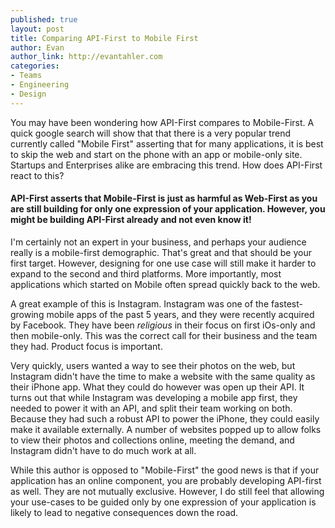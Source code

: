 ```yaml
---
published: true
layout: post
title: Comparing API-First to Mobile First
author: Evan
author_link: http://evantahler.com
categories:
- Teams
- Engineering
- Design
---
```


You may have been wondering how API-First compares to Mobile-First.  A quick google search will show that that there is a very popular trend currently called "Mobile First" asserting that for many applications, it is best to skip the web and start on the phone with an app or mobile-only site.  Startups and Enterprises alike are embracing this trend.  How does API-First react to this?

#### API-First asserts that Mobile-First is just as harmful as Web-First as you are still building for only one expression of your application.  However, you might be building API-First already and not even know it!

I'm certainly not an expert in your business, and perhaps your audience really is a mobile-first demographic.  That's great and that should be your first target.  However, designing for one use case will still make it harder to expand to the second and third platforms.  More importantly, most  applications which started on Mobile often spread quickly back to the web.

A great example of this is Instagram.  Instagram was one of the fastest-growing mobile apps of the past 5 years, and they were recently acquired by Facebook.  They have been *religious* in their focus on first iOs-only and then mobile-only.  This was the correct call for their business and the team they had.  Product focus is important.  

Very quickly, users wanted a way to see their photos on the web, but Instagram didn't have the time to make a website with the same quality as their iPhone app.  What they could do however was open up their API.  It turns out that while Instagram was developing a mobile app first, they needed to power it with an API, and split their team working on both.  Because they had such a robust API to power the iPhone, they could easily make it available externally.  A number of websites popped up to allow folks to view their photos and collections online, meeting the demand, and Instagram didn't have to do much work at all.

While this author is opposed to "Mobile-First" the good news is that if your application has an online component, you are probably developing API-first as well.  They are not mutually exclusive.  However, I do still feel that allowing your use-cases to be guided only by one expression of your application is likely to lead to negative consequences down the road.
